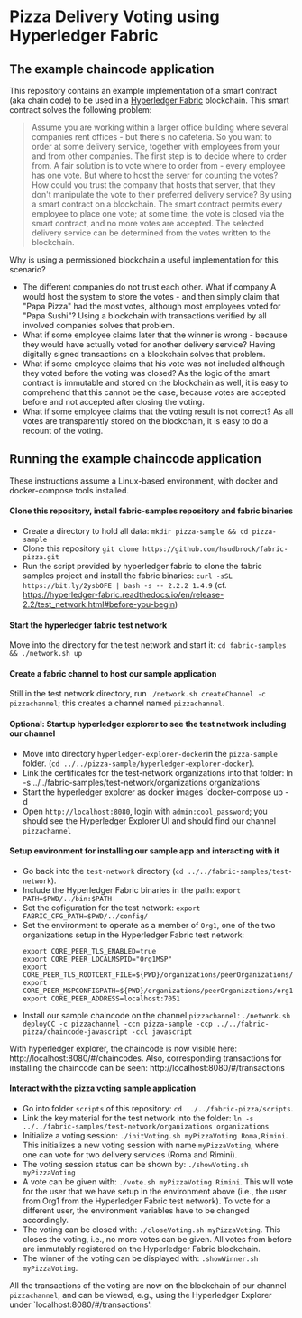 # Pizza Delivery Voting using Hyperledger Fabric

## The example chaincode application

This repository contains an example implementation of a smart contract (aka chain code) to be used in a [Hyperledger Fabric](https://www.hyperledger.org/use/fabric) blockchain. This smart contract solves the following problem:

> Assume you are working within a larger office building where several companies rent offices - but there's no cafeteria. So you want to order at some delivery service, together with employees from your and from other companies. The first step is to decide where to order from. A fair solution is to vote where to order from - every employee has one vote. But where to host the server for counting the votes? How could you trust the company that hosts that server, that they don't manipulate the vote to their preferred delivery service? By using a smart contract on a blockchain. The smart contract permits every employee to place one vote; at some time, the vote is closed via the smart contract, and no more votes are accepted. The selected delivery service can be determined from the votes written to the blockchain.

Why is using a permissioned blockchain a useful implementation for this scenario?
* The different companies do not trust each other. What if company A would host the system to store the votes - and then simply claim that "Papa Pizza" had the most votes, although most employees voted for "Papa Sushi"? Using a blockchain with transactions verified by all involved companies solves that problem.
* What if some employee claims later that the winner is wrong - because they would have actually voted for another delivery service? Having digitally signed transactions on a blockchain solves that problem.
* What if some employee claims that his vote was not included although they voted before the voting was closed? As the logic of the smart contract is immutable and stored on the blockchain as well, it is easy to comprehend that this cannot be the case, because votes are accepted before and not accepted after closing the voting.
* What if some employee claims that the voting result is not correct? As all votes are transparently stored on the blockchain, it is easy to do a recount of the voting.

## Running the example chaincode application

These instructions assume a Linux-based environment, with docker and docker-compose tools installed.

#### Clone this repository, install fabric-samples repository and fabric binaries
* Create a directory to hold all data: `mkdir pizza-sample && cd pizza-sample`
* Clone this repository `git clone https://github.com/hsudbrock/fabric-pizza.git`
* Run the script provided by hyperledger fabric to clone the fabric samples project and install the fabric binaries: `curl -sSL https://bit.ly/2ysbOFE | bash -s -- 2.2.2 1.4.9` (cf. https://hyperledger-fabric.readthedocs.io/en/release-2.2/test_network.html#before-you-begin)

#### Start the hyperledger fabric test network
Move into the directory for the test network and start it: `cd fabric-samples && ./network.sh up`

#### Create a fabric channel to host our sample application
Still in the test network directory, run `./network.sh createChannel -c pizzachannel`; this creates a channel named `pizzachannel`.

#### Optional: Startup hyperledger explorer to see the test network including our channel
* Move into directory `hyperledger-explorer-docker`in the `pizza-sample` folder. (`cd ../../pizza-sample/hyperledger-explorer-docker`).
* Link the certificates for the test-network organizations into that folder: ln -s  ../../fabric-samples/test-network/organizations organizations`
* Start the hyperledger explorer as docker images `docker-compose up -d
* Open `http://localhost:8080`, login with `admin:cool_password`; you should see the Hyperledger Explorer UI and should find our channel `pizzachannel`

#### Setup environment for installing our sample app and interacting with it
* Go back into the `test-network` directory (`cd ../../fabric-samples/test-network`).
* Include the Hyperledger Fabric binaries in the path: `export PATH=$PWD/../bin:$PATH` 
* Set the cofiguration for the test network: `export FABRIC_CFG_PATH=$PWD/../config/`
* Set the environment to operate as a member of `Org1`, one of the two organizations setup in the Hyperledger Fabric test network:
  ```
  export CORE_PEER_TLS_ENABLED=true
  export CORE_PEER_LOCALMSPID="Org1MSP"
  export CORE_PEER_TLS_ROOTCERT_FILE=${PWD}/organizations/peerOrganizations/org1.example.com/peers/peer0.org1.example.com/tls/ca.crt
  export CORE_PEER_MSPCONFIGPATH=${PWD}/organizations/peerOrganizations/org1.example.com/users/Admin@org1.example.com/msp
  export CORE_PEER_ADDRESS=localhost:7051
  ```
* Install our sample chaincode on the channel `pizzachannel`: `./network.sh deployCC -c pizzachannel -ccn pizza-sample -ccp ../../fabric-pizza/chaincode-javascript -ccl javascript`

With hyperledger explorer, the chaincode is now visible here: http://localhost:8080/#/chaincodes. Also, corresponding transactions for installing the chaincode can be seen: http://localhost:8080/#/transactions

#### Interact with the pizza voting sample application
* Go into folder `scripts` of this repository: `cd ../../fabric-pizza/scripts`.
* Link the key material for the test network into the folder: `ln -s  ../../fabric-samples/test-network/organizations organizations`
* Initialize a voting session: `./initVoting.sh myPizzaVoting Roma,Rimini`. This initializes a new voting session with name `myPizzaVoting`, where one can vote for two delivery services (Roma and Rimini).
* The voting session status can be shown by: `./showVoting.sh myPizzaVoting`
* A vote can be given with: `./vote.sh myPizzaVoting Rimini`. This will vote for the user that we have setup in the environment above (i.e., the user from Org1 from the Hyperledger Fabric test network). To vote for a different user, the environment variables have to be changed accordingly.
* The voting can be closed with: `./closeVoting.sh myPizzaVoting`. This closes the voting, i.e., no more votes can be given. All votes from before are immutably registered on the Hyperledger Fabric blockchain.
* The winner of the voting can be displayed with: `.showWinner.sh myPizzaVoting`.

All the transactions of the voting are now on the blockchain of our channel `pizzachannel`, and can be viewed, e.g., using the Hyperledger Explorer under `localhost:8080/#/transactions'.
